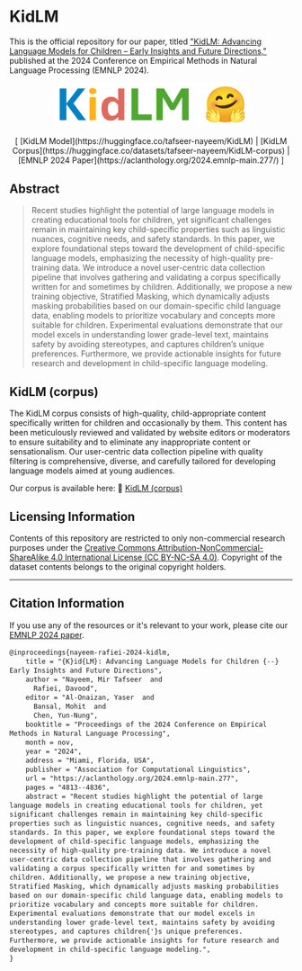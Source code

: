 # KidLM

This is the official repository for our paper, titled ["KidLM: Advancing Language Models for Children – Early Insights and Future Directions,"](https://aclanthology.org/2024.emnlp-main.277/) published at the 2024 Conference on Empirical Methods in Natural Language Processing (EMNLP 2024). 


<p align="center">
  <a href="https://huggingface.co/collections/tafseer-nayeem/kidlm-672e5afcdc68cedc1c5df812">
    <img src="./img/KidLM.png" alt="KidLM (corpus)" width="350" title="KidLM (corpus)">
  </a>
</p>

<p align="center">
  [ [KidLM Model](https://huggingface.co/tafseer-nayeem/KidLM) | [KidLM Corpus](https://huggingface.co/datasets/tafseer-nayeem/KidLM-corpus) | [EMNLP 2024 Paper](https://aclanthology.org/2024.emnlp-main.277/) ]
</p>


## Abstract

> Recent studies highlight the potential of large language models in creating educational tools for children, yet significant challenges remain in maintaining key child-specific properties such as linguistic nuances, cognitive needs, and safety standards. In this paper, we explore foundational steps toward the development of child-specific language models, emphasizing the necessity of high-quality pre-training data. We introduce a novel user-centric data collection pipeline that involves gathering and validating a corpus specifically written for and sometimes by children. Additionally, we propose a new training objective, Stratified Masking, which dynamically adjusts masking probabilities based on our domain-specific child language data, enabling models to prioritize vocabulary and concepts more suitable for children. Experimental evaluations demonstrate that our model excels in understanding lower grade-level text, maintains safety by avoiding stereotypes, and captures children’s unique preferences. Furthermore, we provide actionable insights for future research and development in child-specific language modeling.


## KidLM (corpus)

The KidLM corpus consists of high-quality, child-appropriate content specifically written for children and occasionally by them. This content has been meticulously reviewed and validated by website editors or moderators to ensure suitability and to eliminate any inappropriate content or sensationalism. Our user-centric data collection pipeline with quality filtering is comprehensive, diverse, and carefully tailored for developing language models aimed at young audiences. 


Our corpus is available here: 🤗 [KidLM (corpus)](https://huggingface.co/datasets/tafseer-nayeem/KidLM-corpus)



## Licensing Information

Contents of this repository are restricted to only non-commercial research purposes under the [Creative Commons Attribution-NonCommercial-ShareAlike 4.0 International License (CC BY-NC-SA 4.0)](https://creativecommons.org/licenses/by-nc-sa/4.0/). Copyright of the dataset contents belongs to the original copyright holders.

---

## Citation Information

If you use any of the resources or it's relevant to your work, please cite our [EMNLP 2024 paper](https://aclanthology.org/2024.emnlp-main.277/). 

```
@inproceedings{nayeem-rafiei-2024-kidlm,
    title = "{K}id{LM}: Advancing Language Models for Children {--} Early Insights and Future Directions",
    author = "Nayeem, Mir Tafseer  and
      Rafiei, Davood",
    editor = "Al-Onaizan, Yaser  and
      Bansal, Mohit  and
      Chen, Yun-Nung",
    booktitle = "Proceedings of the 2024 Conference on Empirical Methods in Natural Language Processing",
    month = nov,
    year = "2024",
    address = "Miami, Florida, USA",
    publisher = "Association for Computational Linguistics",
    url = "https://aclanthology.org/2024.emnlp-main.277",
    pages = "4813--4836",
    abstract = "Recent studies highlight the potential of large language models in creating educational tools for children, yet significant challenges remain in maintaining key child-specific properties such as linguistic nuances, cognitive needs, and safety standards. In this paper, we explore foundational steps toward the development of child-specific language models, emphasizing the necessity of high-quality pre-training data. We introduce a novel user-centric data collection pipeline that involves gathering and validating a corpus specifically written for and sometimes by children. Additionally, we propose a new training objective, Stratified Masking, which dynamically adjusts masking probabilities based on our domain-specific child language data, enabling models to prioritize vocabulary and concepts more suitable for children. Experimental evaluations demonstrate that our model excels in understanding lower grade-level text, maintains safety by avoiding stereotypes, and captures children{'}s unique preferences. Furthermore, we provide actionable insights for future research and development in child-specific language modeling.",
}
```